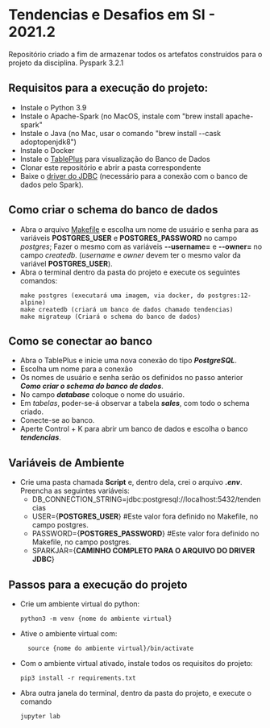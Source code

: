 # Tendencias e Desafios em SI - 2021.2
Repositório criado a fim de armazenar todos os artefatos construídos para o projeto da disciplina. Pyspark 3.2.1

## Requisitos para a execução do projeto:
- Instale o Python 3.9
- Instale o Apache-Spark (no MacOS, instale com "brew install apache-spark"
- Instale o Java (no Mac, usar o comando "brew install --cask adoptopenjdk8")
- Instale o Docker
- Instale o [TablePlus](https://tableplus.com/) para visualização do Banco de Dados
- Clonar este repositório e abrir a pasta correspondente
- Baixe o [driver do JDBC](https://jdbc.postgresql.org/download/postgresql-42.3.5.jar) (necessário para a conexão com o banco de dados pelo Spark).

## Como criar o schema do banco de dados 
- Abra o arquivo [Makefile](Makefile) e escolha um nome de usuário e senha para as variáveis **POSTGRES_USER** e **POSTGRES_PASSWORD** no campo *postgres*; Fazer o mesmo com as variáveis **--username=** e **--owner=** no campo *createdb*. (*username* e *owner* devem ter o mesmo valor da variável **POSTGRES_USER**).
- Abra o terminal dentro da pasta do projeto e execute os seguintes comandos:
  ```
  make postgres (executará uma imagem, via docker, do postgres:12-alpine)
  make createdb (criará um banco de dados chamado tendencias)
  make migrateup (Criará o schema do banco de dados)
  ```
 
## Como se conectar ao banco
- Abra o TablePlus e inicie uma nova conexão do tipo ***PostgreSQL***.
- Escolha um nome para a conexão
- Os nomes de usuário e senha serão os definidos no passo anterior ***Como criar o schema do banco de dados***.
- No campo ***database*** coloque o nome do usuário.
- Em *tabelas*, poder-se-á observar a tabela ***sales***, com todo o schema criado.
- Conecte-se ao banco.
- Aperte Control + K para abrir um banco de dados e escolha o banco ***tendencias***.

## Variáveis de Ambiente
- Crie uma pasta chamada **Script** e, dentro dela, crei o arquivo ***.env***. Preencha as seguintes variáveis:
  -  DB_CONNECTION_STRING=jdbc:postgresql://localhost:5432/tendencias
  -  USER={**POSTGRES_USER**} #Este valor fora definido no Makefile, no campo postgres.
  -  PASSWORD={**POSTGRES_PASSWORD**} #Este valor fora definido no Makefile, no campo postgres.
  -  SPARKJAR={**CAMINHO COMPLETO PARA O ARQUIVO DO DRIVER JDBC**}

## Passos para a execução do projeto
- Crie um ambiente virtual do python:
  ```
  python3 -m venv {nome do ambiente virtual}
  ```
- Ative o ambiente virtual com:
  ```
    source {nome do ambiente virtual}/bin/activate
  ```
- Com o ambiente virtual ativado, instale todos os requisitos do projeto: 
  ```
  pip3 install -r requirements.txt
  ```
- Abra outra janela do terminal, dentro da pasta do projeto, e execute o comando 
  ```
  jupyter lab
  ```
